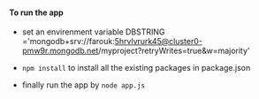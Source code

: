 #### To run the app 
* set an envirenment variable DBSTRING ='mongodb+srv://farouk:5hrvlvrurk45@cluster0-pmw9r.mongodb.net/myproject?retryWrites\=true&w\=majority' 

* `npm install`  to install all the existing packages in package.json

* finally run the app by `node app.js`

